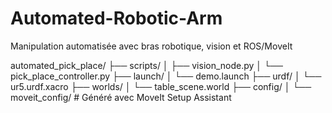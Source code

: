 # Automated-Robotic-Arm
Manipulation automatisée avec bras robotique, vision et ROS/MoveIt

automated_pick_place/
├── scripts/
│   ├── vision_node.py
│   └── pick_place_controller.py
├── launch/
│   └── demo.launch
├── urdf/
│   └── ur5.urdf.xacro
├── worlds/
│   └── table_scene.world
├── config/
│   └── moveit_config/  # Généré avec MoveIt Setup Assistant
